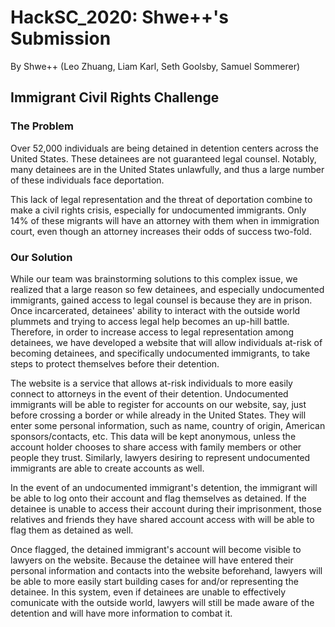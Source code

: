 # HackSC_2020: Shwe++'s Submission

By Shwe++
(Leo Zhuang, Liam Karl, Seth Goolsby, Samuel Sommerer)

## Immigrant Civil Rights Challenge

### The Problem

Over 52,000 individuals are being detained in detention centers across the United States. These detainees are not guaranteed legal counsel. Notably, many detainees are in the United States unlawfully, and thus a large number of these individuals face deportation.

This lack of legal representation and the threat of deportation combine to make a civil rights crisis, especially for undocumented immigrants. Only 14% of these migrants will have an attorney with them when in immigration court, even though an attorney increases their odds of success two-fold. 

### Our Solution

While our team was brainstorming solutions to this complex issue, we realized that a large reason so few detainees, and especially undocumented immigrants, gained access to legal counsel is because they are in prison. Once incarcerated, detainees' ability to interact with the outside world plummets and trying to access legal help becomes an up-hill battle. Therefore, in order to increase access to legal representation among detainees, we have developed a website that will allow individuals at-risk of becoming detainees, and specifically undocumented immigrants, to take steps to protect themselves before their detention. 

The website is a service that allows at-risk individuals to more easily connect to attorneys in the event of their detention. Undocumented immigrants will be able to register for accounts on our website, say, just before crossing a border or while already in the United States. They will enter some personal information, such as name, country of origin, American sponsors/contacts, etc. This data will be kept anonymous, unless the account holder chooses to share access with family members or other people they trust. Similarly, lawyers desiring to represent undocumented immigrants are able to create accounts as well. 

In the event of an undocumented immigrant's detention, the immigrant will be able to log onto their account and flag themselves as detained. If the detainee is unable to access their account during their imprisonment, those relatives and friends they have shared account access with will be able to flag them as detained as well.

Once flagged, the detained immigrant's account will become visible to lawyers on the website. Because the detainee will have entered their personal information and contacts into the website beforehand, lawyers will be able to more easily start building cases for and/or representing the detainee. In this system, even if detainees are unable to effectively comunicate with the outside world, lawyers will still be made aware of the detention and will have more information to combat it.